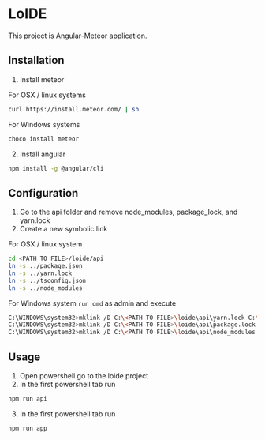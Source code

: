 # LoIDE

This project is Angular-Meteor application. 

## Installation

1. Install meteor

For OSX / linux systems
```bash
curl https://install.meteor.com/ | sh
```

For Windows systems
```bash
choco install meteor
```

2. Install angular

```bash
npm install -g @angular/cli
```

## Configuration

1. Go to the api folder and remove node_modules, package_lock, and yarn.lock
2. Create a new symbolic link

For OSX / linux system
```bash
cd <PATH TO FILE>/loide/api
ln -s ../package.json 
ln -s ../yarn.lock 
ln -s ../tsconfig.json
ln -s ../node_modules
```

For Windows system 
``` run cmd ``` as admin and execute
```bash
C:\WINDOWS\system32>mklink /D C:\<PATH TO FILE>\loide\api\yarn.lock C:\<PATH TO FILE>\loide\yarn.lock
C:\WINDOWS\system32>mklink /D C:\<PATH TO FILE>\loide\api\package.lock C:\<PATH TO FILE>\loide\package.lock
C:\WINDOWS\system32>mklink /D C:\<PATH TO FILE>\loide\api\node_modules C:\<PATH TO FILE>\loide\node_modules
```

## Usage
1. Open powershell go to the loide project
2. In the first powershell tab run
```bash
npm run api
```
3. In the first powershell tab run
```bash
npm run app
```
